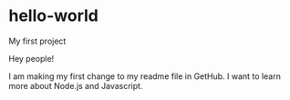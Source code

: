 # hello-world
My first project

Hey people!

I am making my first change to my readme file in GetHub. I want to learn more about Node.js and Javascript.

